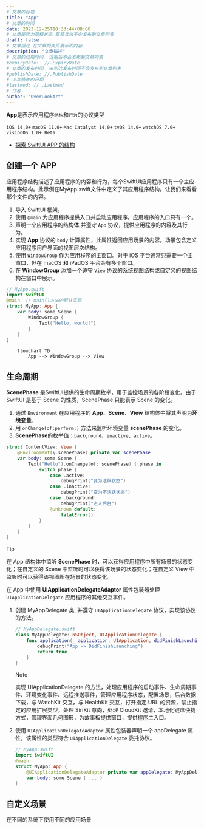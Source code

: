 ```yaml
---
# 文章的标题
title: "App"
# 文章的时间
date: 2023-12-25T10:33:44+08:00
# 文章是否为草稿状态 草稿状态不会发布到文章列表
draft: false
# 文章描述 在文章列表页展示的内容
description: "文章描述"
# 文章的过期时间  过期后不会发布到文章列表
#expiryDate:  //.ExpiryDate
# 文章的发布时间  未到达发布时间不会发布到文章列表
#publishDate: //.PublishDate
# 上次修改的日期
#lastmod: // .Lastmod
# 作者
author: "OverLookArt"
---
```


**App**是表示应用程序`结构`和`行为`的协议类型

`iOS 14.0+`  `macOS 11.0+` `Mac Catalyst 14.0+` `tvOS 14.0+` `watchOS 7.0+` `visionOS 1.0+ Beta`  

* [探索 SwiftUI APP 的结构](https://developer.apple.com/tutorials/swiftui-concepts/exploring-the-structure-of-a-swiftui-app)

## 创建一个 APP  

应用程序结构描述了应用程序的内容和行为，每个SwiftUI应用程序只有一个主应用程序结构。此示例在MyApp.swift文件中定义了其应用程序结构。让我们来看看那个文件的内容。


1. 导入 SwiftUI 框架。
2. 使用 `@main` 为应用程序提供入口并启动应用程序。应用程序的入口只有一个。
3. 声明一个应用程序的结构体,并遵守 `App` 协议，提供应用程序的内容及其行为。
4. 实现 **App** 协议的 `body` 计算属性，此属性返回应用场景的内容。场景包含定义应用程序用户界面的视图层次结构。
5. 使用 `WindowGroup` 作为应用程序的主窗口。对于 iOS 平台通常只需要一个主窗口，但在 macOS 和 iPadOS 平台会有多个窗口。
6. 在 **WindowGroup** 添加一个遵守 `View` 协议的系统视图结构或自定义的视图结构在窗口中展示。


``` swift
// MyApp.swift
import SwiftUI
@main  // main()方法的默认实现
struct MyApp: App {
    var body: some Scene {
        WindowGroup {
            Text("Hello, world!")
        }
    }
}
``` 

``` mermaid
    flowchart TD
        App --> WindowGroup --> View
```

## 生命周期

**ScenePhase** 是SwiftUI提供的生命周期枚举，用于监控场景的各阶段变化。由于 SwiftUI 是基于 Scene 的性质，ScenePhase 只能表示 Scene 的变化。

1. 通过 `Environment` 在应用程序的 **App**、**Scene**、**View** 结构体中将其声明为**环境变量**。
2. 用 `onChange(of:perform:)` 方法来监听环境变量 **scenePhase** 的变化。
3. **ScenePhase**的枚举值：`background`、`inactive`、`active`。

``` Swift
struct ContentView: View {
    @Environment(\.scenePhase) private var scenePhase
    var body: some Scene {
        Text("Hello").onChange(of: scenePhase) { phase in
            switch phase {
                case .active:
                    debugPrint("变为活跃状态")
                case .inactive:
                    debugPrint("变为不活跃状态")
                case .background:
                    debugPrint("进入后台")
                @unknown default:
                    fatalError()
            }
        }
    }
}
```

> [!TIP]
> 在 App 结构体中监听 **ScenePhase** 时，可以获得应用程序中所有场景的状态变化；在自定义的 Scene 中监听时可以获得该场景的状态变化；在自定义 View 中监听时可以获得该视图所在场景的状态变化。

在 App 中使用 **UIApplicationDelegateAdaptor** 属性包装器处理 `UIApplicationDelegate` 应用程序的其他交互事件。

1. 创建 MyAppDelegate 类, 并遵守 `UIApplicationDelegate` 协议，实现该协议的方法。

    ``` Swift
    // MyAppDelegate.swift
    class MyAppDelegate: NSObject, UIApplicationDelegate {
        func application(_ application: UIApplication, didFinishLaunchingWithOptions launchOptions: [UIApplication.LaunchOptionsKey : Any]? = nil) -> Bool {
            debugPrint("App -> DidFinishLaunching")
            return true
        }
    }
    ```

    > [!NOTE]
    > 实现 UIApplicationDelegate 的方法，处理应用程序的启动事件、生命周期事件、环境变化事件、远程推送事件，管理应用程序状态，配置场景，后台数据下载，与 WatchKit 交互，与 HealthKit 交互，打开指定 URL 的资源，禁止指定的应用扩展类型，处理 SiriKit 意向，处理 CloudKit 邀请，本地化键盘快捷方式，管理界面几何图形，为故事板提供窗口，提供程序主入口。

2. 使用 `UIApplicationDelegateAdaptor` 属性包装器声明一个 appDelegate 属性，该属性的类型符合 `UIApplicationDelegate` 委托协议。

    ``` Swift
    // MyApp.swift
    import SwiftUI
    @main
    struct MyApp: App {
        @UIApplicationDelegateAdaptor private var appDelegate: MyAppDelegate
        var body: some Scene { ... }
    }
    ```

## 自定义场景  

在不同的系统下使用不同的应用场景  
